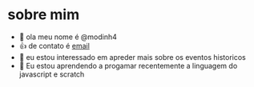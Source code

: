 
# sobre mim


- 👋 ola meu nome é @modinh4
- :+1: de contato é [email](jose.santos.gabriel@escola.pr.gov.br)
- 👀 eu estou interessado em apreder mais sobre os eventos historicos 
- 🌱 Eu estou aprendendo a progamar recentemente a linguagem do javascript e scratch


<!---
modinh4/modinh4 is a ✨ special ✨ repository because its `README.md` (this file) appears on your GitHub profile.
You can click the Preview link to take a look at your changes.
--->
